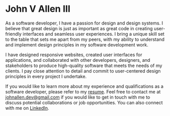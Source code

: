 # John V Allen III

As a software developer, I have a passion for design and design systems. I believe that great design is just as important as great code in creating user-friendly interfaces and seamless user experiences. I bring a unique skill set to the table that sets me apart from my peers, with my ability to understand and implement design principles in my software development work.

I have designed responsive websites, created user interfaces for applications, and collaborated with other developers, designers, and stakeholders to produce high-quality software that meets the needs of my clients. I pay close attention to detail and commit to user-centered design principles in every project I undertake.

If you would like to learn more about my experience and qualifications as a software developer, please refer to my [resume](https://github.com/JxhnAllen/JxhnAllen.github.io/blob/bdcd66a5e92ec635ce34a971467ea6764fde439d/Allen-John-V-resume-2023.pdf). Feel free to contact me at johnallen.dev@gmail.com if you would like to get in touch with me to discuss potential collaborations or job opportunities. You can also connect with me on [LinkedIn](https://www.linkedin.com/in/johnvalleniii/).


